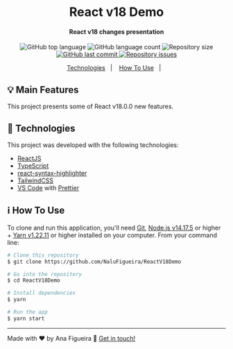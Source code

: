 <h1 align="center">
   React v18 Demo
</h1>

<h4 align="center">
  React v18 changes presentation
</h4>
<p align="center">
  <img alt="GitHub top language" src="https://img.shields.io/github/languages/top/NaluFigueira/ReactV18Demo.svg">

  <img alt="GitHub language count" src="https://img.shields.io/github/languages/count/NaluFigueira/ReactV18Demo.svg">

  <img alt="Repository size" src="https://img.shields.io/github/repo-size/NaluFigueira/ReactV18Demo.svg">
  <a href="https://github.com/NaluFigueira/ReactV18Demo/commits/master">
    <img alt="GitHub last commit" src="https://img.shields.io/github/last-commit/NaluFigueira/ReactV18Demo.svg">
  </a>

  <a href="https://github.com/NaluFigueira/ReactV18Demo/issues">
    <img alt="Repository issues" src="https://img.shields.io/github/issues/NaluFigueira/ReactV18Demo.svg">
  </a>
</p>

<p align="center">
  <a href="#rocket-technologies">Technologies</a>&nbsp;&nbsp;&nbsp;|&nbsp;&nbsp;&nbsp;
  <a href="#information_source-how-to-use">How To Use</a>&nbsp;&nbsp;&nbsp;|&nbsp;&nbsp;&nbsp;
</p>

## :bulb: Main Features

This project presents some of React v18.0.0 new features.

## :rocket: Technologies

This project was developed with the following technologies:

- [ReactJS](https://reactjs.org/)
- [TypeScript](https://www.typescriptlang.org/)
- [react-syntax-highlighter](https://github.com/react-syntax-highlighter/react-syntax-highlighter)
- [TailwindCSS](https://tailwindcss.com/)
- [VS Code][vc] with [Prettier][prettier]

## :information_source: How To Use

To clone and run this application, you'll need [Git](https://git-scm.com), [Node.js v14.17.5][nodejs] or higher + [Yarn v1.22.11][yarn] or higher installed on your computer. From your command line:

```bash
# Clone this repository
$ git clone https://github.com/NaluFigueira/ReactV18Demo

# Go into the repository
$ cd ReactV18Demo

# Install dependencies
$ yarn

# Run the app
$ yarn start
```

---

Made with ♥ by Ana Figueira :wave: [Get in touch!](https://www.linkedin.com/in/ana-lu%C3%ADsa-chaves-figueira-38792218a/)

[yarn]: https://yarnpkg.com/
[nodejs]: https://nodejs.org/
[vc]: https://code.visualstudio.com/
[prettier]: https://marketplace.visualstudio.com/items?itemName=SimonSiefke.prettier-vscode
